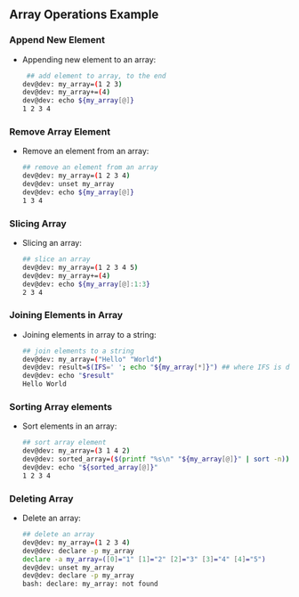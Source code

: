 ## Array Operations Example    

### Append New Element
 - Appending new element to an array:

    ```bash
     ## add element to array, to the end
    dev@dev: my_array=(1 2 3)
    dev@dev: my_array+=(4)
    dev@dev: echo ${my_array[@]}
    1 2 3 4 
    ```

### Remove Array Element
- Remove an element from an array:

    ```bash
    ## remove an element from an array
    dev@dev: my_array=(1 2 3 4)
    dev@dev: unset my_array
    dev@dev: echo ${my_array[@]}
    1 3 4 
    ```

### Slicing Array
 - Slicing an array:

    ```bash
    ## slice an array
    dev@dev: my_array=(1 2 3 4 5)
    dev@dev: my_array+=(4)
    dev@dev: echo ${my_array[@]:1:3}
    2 3 4
    ```

### Joining Elements in Array 
 - Joining elements in array to a string:

    ```bash
    ## join elements to a string
    dev@dev: my_array=("Hello" "World")
    dev@dev: result=$(IFS=' '; echo "${my_array[*]}") ## where IFS is delimiter in the shell environment
    dev@dev: echo "$result"  
    Hello World
    ```


### Sorting Array elements 
 - Sort elements in an array:

    ```bash
    ## sort array element
    dev@dev: my_array=(3 1 4 2)
    dev@dev: sorted_array=($(printf "%s\n" "${my_array[@]}" | sort -n))
    dev@dev: echo "${sorted_array[@]}" 
    1 2 3 4
    ```

### Deleting Array
 - Delete an array:

    ```bash
    ## delete an array
    dev@dev: my_array=(1 2 3 4)
    dev@dev: declare -p my_array
    declare -a my_array=([0]="1" [1]="2" [2]="3" [3]="4" [4]="5")
    dev@dev: unset my_array
    dev@dev: declare -p my_array
    bash: declare: my_array: not found
    ```